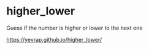 # higher_lower

Guess if the number is higher or lower to the next one

https://yevrap.github.io/higher_lower/
